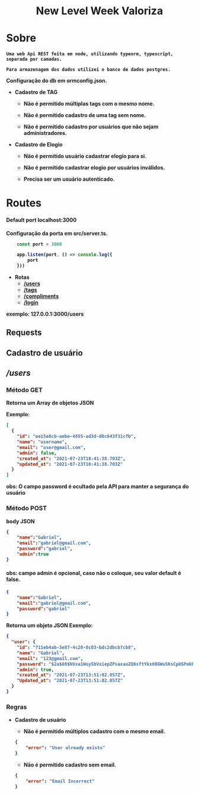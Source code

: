 <h1 align='center'><strong>New Level Week Valoriza</h1>

# Sobre
    Uma web Api REST feita em node, utilizando typeorm, typescript, separada por camadas.

    Para armazenagem dos dados utilizei o banco de dados postgres. 
 Configuração do db em **ormconfig.json**.




* **Cadastro de TAG**

    * Não é permitido múltiplas tags com o mesmo nome.

    * Não é permitido cadastro de uma tag sem nome.

    * Não é permitido cadastro por usuários que não sejam administradores.

* **Cadastro de Elogio**

    * Não é permitido usuário cadastrar elogio para si.

    * Não é permitido cadastrar elogio por usuários inválidos.

    * Precisa ser um usuário autenticado.


# Routes

#### Default port **localhost:3000**

Configuração da porta em **src/server.ts**.

```ts 
    const port = 3000 

    app.listen(port, () => console.log({
        port
    }))
```


- Rotas
    - [/users](#users)
    - [/tags](#tags)
    - [/compliments](#compliments)
    - [/login](#login) 

exemplo: **127.0.0.1:3000/users**

## **Requests**

## **Cadastro de usuário** 
## _/users_

### **Método GET**

**Retorna** um Array de objetos JSON

Exemplo:
``` json
[
  {
    "id": "ee15e8cb-aebe-4855-ad3d-d0c643f31cfb",
    "name": "username",
    "email": "user@gmail.com",
    "admin": false,
    "created_at": "2021-07-23T10:41:38.703Z",
    "updated_at": "2021-07-23T10:41:38.703Z"
  }
]
```
**obs:** O campo password é ocultado pela API para manter a segurança do usuário


### **Método POST**

**body JSON**

```json
{
	"name":"Gabriel",
	"email":"gabriel@gmail.com",
	"password":"gabriel",
	"admin":true 
}
```
#### **obs**: campo **admin** é opcional, caso não o coloque, seu valor default é false.

```json
{
	"name":"Gabriel",
	"email":"gabriel@gmail.com",
	"password":"gabriel" 
}
```

**Retorna** um objeto JSON
Exemplo:
```json
{
  "user": {
    "id": "711eb4ab-3e87-4c20-8c03-bdc2dbcb7cb8",
    "name": "Gabriel",
    "email": "123@gmail.com",
    "password": "$2a$08$NVxa1Woy5bVxiepZPsaxauZQ6sftYkxH8GWu5KsCpUSFmkR9tjVjm",
    "admin": true,
    "created_at": "2021-07-23T13:51:02.057Z",
    "Updated_at": "2021-07-23T13:51:02.057Z"
  }
}
```

### **Regras**

* **Cadastro de usuário**

    * Não é permitido múltiplos cadastro com o mesmo email.

    ```json
    {
        "error": "User already exists"
    }
    ```

    * Não é permitido cadastro sem email.

    ```json
    {
        "error": "Email Incorrect"
    }   
    ```








